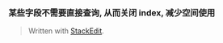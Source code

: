 ### 某些字段不需要直接查询, 从而关闭 index, 减少空间使用


> Written with [StackEdit](https://stackedit.io/).
<!--stackedit_data:
eyJoaXN0b3J5IjpbMTc2Nzk1NzMxXX0=
-->